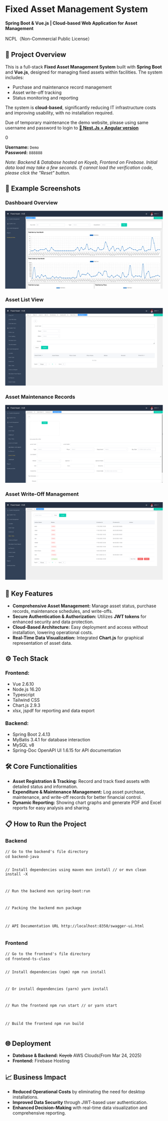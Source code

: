 

<h1>Fixed Asset Management System</h1>
<p><strong>Spring Boot & Vue.js | Cloud-based Web Application for Asset Management</strong></p>
<p>NCPL（Non-Commercial Public License）</p>

<h2>🌟 Project Overview</h2>
<p>This is a full-stack <strong>Fixed Asset Management System</strong> built with <strong>Spring Boot</strong> and <strong>Vue.js</strong>, designed for managing fixed assets within facilities. The system includes:</p>
<ul>
  <li>Purchase and maintenance record management</li>
  <li>Asset write-off tracking</li>
  <li>Status monitoring and reporting</li>
</ul>
<p>The system is <strong>cloud-based</strong>, significantly reducing IT infrastructure costs and improving usability, with no installation required.</p>

<!--<p>🔗 <strong><a href="https://felix-fixedasset.web.app/login" target="_blank">Online Demo</a></strong></p>-->
<p>Due of temporary maintenance the demo website, please using same username and password to login to <strong><a href="https://fixedasset-prod-felix9611-d3fc9544.koyeb.app/login" target="_blank">🔗 Nest.Js + Angular version</a></strong></p>
0
<p><strong>Username:</strong> <code>Demo</code><br>
<strong>Password:</strong> <code>888888</code></p>
<p><em>Note: Backend & Database hosted on Koyeb, Frontend on Firebase. Initial data load may take a few seconds. If cannot load the verification code, please click the "Reset" button.</em></p>

<h2>📸 Example Screenshots</h2>

<h3>Dashboard Overview</h3>
<img src="https://github.com/felix9611/springboot-fixedasset-vue-2/blob/main/image/fixedasset-1.png" alt="Dashboard Overview">

<h3>Asset List View</h3>
<img src="https://github.com/felix9611/springboot-fixedasset-vue-2/blob/main/image/fixedasset-2.png" alt="Asset List View">

<h3>Asset Maintenance Records</h3>
<img src="https://github.com/felix9611/springboot-fixedasset-vue-2/blob/main/image/fixedasset-3.png" alt="Maintenance Records">

<h3>Asset Write-Off Management</h3>
<img src="https://github.com/felix9611/springboot-fixedasset-vue-2/blob/main/image/fixedasset-4.png" alt="Write-Off Management">

<h2>🚀 Key Features</h2>
<ul>
  <li><strong>Comprehensive Asset Management:</strong> Manage asset status, purchase records, maintenance schedules, and write-offs.</li>
  <li><strong>Secure Authentication & Authorization:</strong> Utilizes <strong>JWT tokens</strong> for enhanced security and data protection.</li>
  <li><strong>Cloud-Based Architecture:</strong> Easy deployment and access without installation, lowering operational costs.</li>
  <li><strong>Real-Time Data Visualization:</strong> Integrated <strong>Chart.js</strong> for graphical representation of asset data.</li>
</ul>

<h2>⚙️ Tech Stack</h2>
<h3>Frontend:</h3>
<ul>
  <li>Vue 2.6.10</li>
  <li>Node.js 16.20</li>
  <li>Typescript</li>
  <li>Tailwind CSS</li>
  <li>Chart.js 2.9.3</li>
  <li>xlsx, jspdf for reporting and data export</li>
</ul>
<h3>Backend:</h3>
<ul>
  <li>Spring Boot 2.4.13</li>
  <li>MyBatis 3.4.1 for database interaction</li>
  <li>MySQL v8</li>
  <li>Spring-Doc OpenAPI UI 1.6.15 for API documentation</li>
</ul>

<h2>🛠️ Core Functionalities</h2>
<ul>
  <li><strong>Asset Registration & Tracking:</strong> Record and track fixed assets with detailed status and information.</li>
  <li><strong>Expenditure & Maintenance Management:</strong> Log asset purchase, maintenance, and write-off records for better financial control.</li>
  <li><strong>Dynamic Reporting:</strong> Showing chart graphs and generate PDF and Excel reports for easy analysis and sharing.</li>
</ul>

<h2>📋 How to Run the Project</h2>

<h3>Backend</h3>
<pre><code>// Go to the backend's file directory
cd backend-java

// Install dependencies using maven
mvn install
// or
mvn clean install -X

// Run the backend
mvn spring-boot:run

// Packing the backend
mvn package

// API Documentation URL
http://localhost:8350/swagger-ui.html
</code></pre>

<h3>Frontend</h3>
<pre><code>// Go to the frontend's file directory
cd frontend-ts-class

// Install dependencies (npm)
npm run install

// Or install dependencies (yarn)
yarn install

// Run the frontend
npm run start
// or
yarn start

// Build the frontend
npm run build
</code></pre>

<h2>🌐 Deployment</h2>
<ul>
  <li><strong>Datebase & Backend:</strong> <del>Koyeb</del>  AWS Clouds(From Mar 24, 2025)</li>
  <li><strong>Frontend:</strong> Firebase Hosting</li>
</ul>

<h2>📈 Business Impact</h2>
<ul>
  <li><strong>Reduced Operational Costs</strong> by eliminating the need for desktop installations.</li>
  <li><strong>Improved Data Security</strong> through JWT-based user authentication.</li>
  <li><strong>Enhanced Decision-Making</strong> with real-time data visualization and comprehensive reporting.</li>
</ul>
